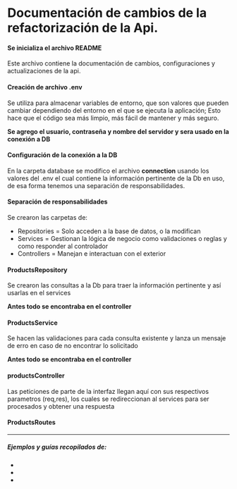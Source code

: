 # Documentación de cambios de la refactorización de la Api.


#### Se inicializa el archivo README
Este archivo contiene la documentación de cambios, configuraciones y actualizaciones de la api.


#### Creación de archivo .env
Se utiliza para almacenar variables de entorno, que son valores que pueden cambiar dependiendo del entorno en el que se ejecuta la aplicación; Esto hace que el código sea más limpio, más fácil de mantener y más seguro.

**Se agrego el usuario, contraseña y nombre del servidor y sera usado en la conexión a DB**


#### Configuración de la conexión a la DB
En la carpeta database se modifico el archivo **connection** usando los valores del .env el cual contiene la información pertinente de la Db en uso, de esa forma tenemos una separación de responsabilidades.


#### Separación de responsabilidades

Se crearon las carpetas de: 

* Repositories = Solo acceden a la base de datos, o la modifican 
* Services = Gestionan la lógica de negocio como validaciones o reglas y como responder al controlador
* Controllers = Manejan e interactuan con el exterior 


#### ProductsRepository
Se crearon las consultas a la Db para traer la información pertinente y así usarlas en el services

**Antes todo se encontraba en el controller**

#### ProductsService
Se hacen las validaciones para cada consulta existente y lanza un mensaje de erro en caso de no encontrar lo solicitado

**Antes todo se encontraba en el controller**


#### productsController
Las peticiones de parte de la interfaz llegan aquí con sus respectivos parametros (req,res), los cuales se redireccionan al services para ser procesados y obtener una respuesta

#### ProductsRoutes



---------------------
##### Ejemplos y guías recopilados de:
* 
* 
* 


